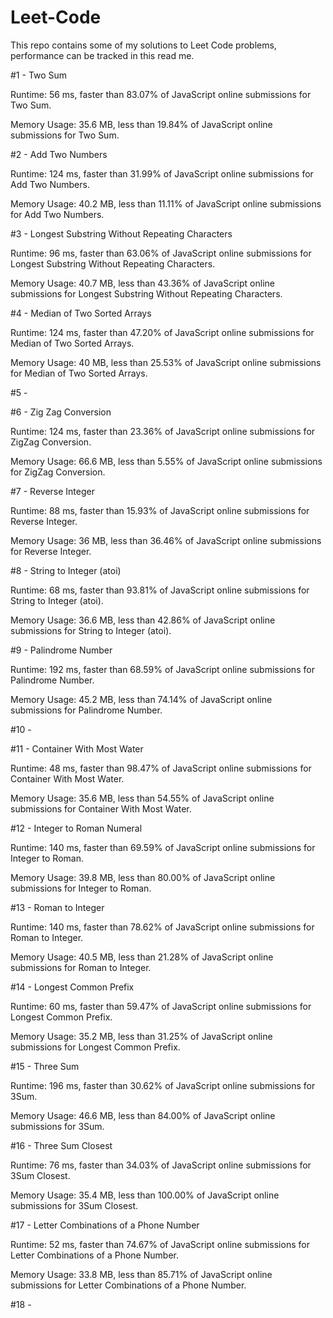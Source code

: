 # Leet-Code

This repo contains some of my solutions to Leet Code problems, performance can be tracked in this read me.

#1 - Two Sum

  Runtime: 56 ms, faster than 83.07% of JavaScript online submissions for Two Sum.
  
  Memory Usage: 35.6 MB, less than 19.84% of JavaScript online submissions for Two Sum.


#2 - Add Two Numbers

  Runtime: 124 ms, faster than 31.99% of JavaScript online submissions for Add Two Numbers.
  
  Memory Usage: 40.2 MB, less than 11.11% of JavaScript online submissions for Add Two Numbers.


#3 - Longest Substring Without Repeating Characters

  Runtime: 96 ms, faster than 63.06% of JavaScript online submissions for Longest Substring Without Repeating Characters.
  
  Memory Usage: 40.7 MB, less than 43.36% of JavaScript online submissions for Longest Substring Without Repeating Characters.


#4 - Median of Two Sorted Arrays

  Runtime: 124 ms, faster than 47.20% of JavaScript online submissions for Median of Two Sorted Arrays.
  
  Memory Usage: 40 MB, less than 25.53% of JavaScript online submissions for Median of Two Sorted Arrays.


#5 - 


#6 - Zig Zag Conversion

  Runtime: 124 ms, faster than 23.36% of JavaScript online submissions for ZigZag Conversion.
  
  Memory Usage: 66.6 MB, less than 5.55% of JavaScript online submissions for ZigZag Conversion.


#7 - Reverse Integer

  Runtime: 88 ms, faster than 15.93% of JavaScript online submissions for Reverse Integer.
  
  Memory Usage: 36 MB, less than 36.46% of JavaScript online submissions for Reverse Integer.


#8 - String to Integer (atoi)

  Runtime: 68 ms, faster than 93.81% of JavaScript online submissions for String to Integer (atoi).
  
  Memory Usage: 36.6 MB, less than 42.86% of JavaScript online submissions for String to Integer (atoi).


#9 - Palindrome Number

  Runtime: 192 ms, faster than 68.59% of JavaScript online submissions for Palindrome Number.
  
  Memory Usage: 45.2 MB, less than 74.14% of JavaScript online submissions for Palindrome Number.


#10 - 


#11 - Container With Most Water

  Runtime: 48 ms, faster than 98.47% of JavaScript online submissions for Container With Most Water.
  
  Memory Usage: 35.6 MB, less than 54.55% of JavaScript online submissions for Container With Most Water.


#12 - Integer to Roman Numeral

  Runtime: 140 ms, faster than 69.59% of JavaScript online submissions for Integer to Roman.
  
  Memory Usage: 39.8 MB, less than 80.00% of JavaScript online submissions for Integer to Roman.


#13 - Roman to Integer

  Runtime: 140 ms, faster than 78.62% of JavaScript online submissions for Roman to Integer.
  
  Memory Usage: 40.5 MB, less than 21.28% of JavaScript online submissions for Roman to Integer.


#14 - Longest Common Prefix

  Runtime: 60 ms, faster than 59.47% of JavaScript online submissions for Longest Common Prefix.
  
  Memory Usage: 35.2 MB, less than 31.25% of JavaScript online submissions for Longest Common Prefix.


#15 - Three Sum

  Runtime: 196 ms, faster than 30.62% of JavaScript online submissions for 3Sum.
  
  Memory Usage: 46.6 MB, less than 84.00% of JavaScript online submissions for 3Sum.


#16 - Three Sum Closest

  Runtime: 76 ms, faster than 34.03% of JavaScript online submissions for 3Sum Closest.
  
  Memory Usage: 35.4 MB, less than 100.00% of JavaScript online submissions for 3Sum Closest.


#17 - Letter Combinations of a Phone Number

  Runtime: 52 ms, faster than 74.67% of JavaScript online submissions for Letter Combinations of a Phone Number.
  
  Memory Usage: 33.8 MB, less than 85.71% of JavaScript online submissions for Letter Combinations of a Phone Number.


#18 - 